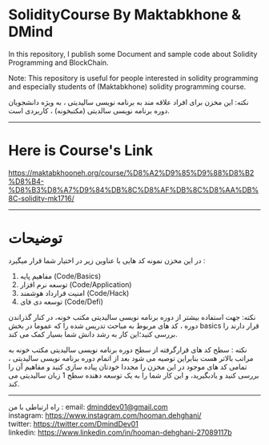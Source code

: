 # SolidityCourse By Maktabkhone & DMind

In this repository, I publish some Document and sample code about Solidity Programming and BlockChain.

Note: This repository is useful for people interested in solidity programming and especially students of (Maktabkhone) solidity programming course.

نکته: این مخزن برای افراد علاقه مند به برنامه نویسی سالیدیتی ، به ویژه دانشجویان دوره برنامه نویسی سالدیتی (مکتبخونه) ، کاربردی است.

<hr>

# Here is Course's Link

https://maktabkhooneh.org/course/%D8%A2%D9%85%D9%88%D8%B2%D8%B4-%D8%B3%D8%A7%D9%84%DB%8C%D8%AF%DB%8C%D8%AA%DB%8C-solidity-mk1716/

<hr>

# توضیحات
در این مخزن نمونه کد هایی با عناوین زیر در اختیار شما قرار میگیرد :
1. مفاهیم پایه (Code/Basics)
2. توسعه نرم افزار (Code/Application)
3. امنیت قرارداد هوشمند (Code/Hack)
4. توسعه دی فای (Code/Defi)

نکته: جهت استفاده بیشتر از دوره برنامه نویسی سالیدیتی مکتب خونه، در کنار گذراندن دوره ، کد های مربوط به مباحث تدریس شده را که عموما در بخش basics قرار دارند را بررسی کنید؛این کار به رشد دانش شما بسیار کمک می کند.

نکته : سطح کد های قرارگرفته از سطح دوره برنامه نویسی سالیدیتی مکتب خونه به مراتب بالاتر هست بنابراین توصیه می شود بعد از اتمام دوره برنامه نویسی سالیدیتی ، تمامی کد های موجود در این مخزن را مجددا خودتان پیاده سازی کنید و مفاهیم آن را بررسی کنید و یادبگیرید، و این کار شما را به یک توسعه دهنده سطح 1 زبان سالیدیتی می کند.
<hr>

راه ارتباطی با من : 
email:     dminddev01@gmail.com <br>
instagram: https://www.instagram.com/hooman.dehghani/ <br>
twitter:   https://twitter.com/DmindDev01 <br>
linkedin:  https://www.linkedin.com/in/hooman-dehghani-27089117b <br>



